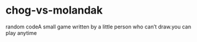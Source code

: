 # chog-vs-molandak
 random codeA small game written by a little person who can’t draw.you can play anytime
